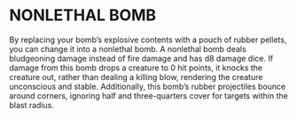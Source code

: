 # NONLETHAL BOMB

By replacing your bomb’s explosive contents with a pouch of rubber pellets, you can change it into a nonlethal bomb. A nonlethal bomb deals bludgeoning damage instead of fire damage and has d8 damage dice. If damage from this bomb drops a creature to 0 hit points, it knocks the creature out, rather than dealing a killing blow, rendering the creature unconscious and stable. Additionally, this bomb’s rubber projectiles bounce around corners, ignoring half and three-quarters cover for targets within the blast radius.